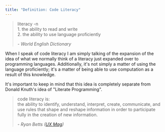 ```yaml
---
title: "Definition: Code Literacy"
---
```


<blockquote>
	<p>
		literacy -n <br>
		1. the ability to read and write<br>
		2. the ability to use language proficiently<br>
	</p>
	<div class="citation"><cite>- World English Dictionary</cite></div>
</blockquote>

When I speak of code literacy I am simply talking of the expansion of the idea of what we normally think of a literacy just expanded over to programming languages. Additionally, it's not simply a matter of using the language proficiently; it's a matter of being able to use computation as a result of this knowledge.

It's important to keep in mind that this idea is completely separate from Donald Knuth's idea of "Literate Programming". 

<blockquote>
	<p>
		code literacy is: <br>
		the ability to identify, understand, interpret, create, communicate, and use rules that shape and reshape information in order to participate fully in the creation of new information.
	</p>
	<div class="citation"><cite>- Ryan Betts (<a href="http://uxmag.com/technology/concept-to-code">UX Mag</a>)</cite></div>
</blockquote>